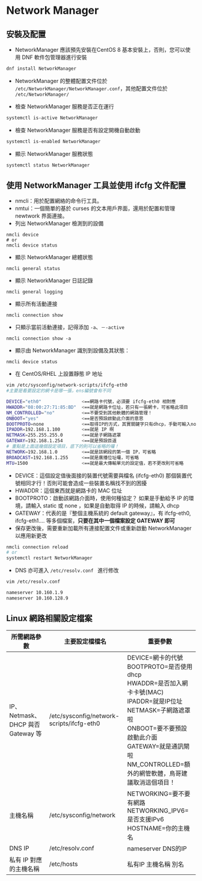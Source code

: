 # Network Manager

## 安裝及配置

- NetworkManager 應該預先安裝在CentOS 8 基本安裝上，否則，您可以使用 DNF 軟件包管理器進行安裝

```sh
dnf install NetworkManager
```

- NetworkManager 的整體配置文件位於 `/etc/NetworkManager/NetworkManager.conf`，其他配置文件位於 `/etc/NetworkManager/`

- 檢查 NetworkManager  服務是否正在運行

```sh
systemctl is-active NetworkManager
```

- 檢查 NetworkManager  服務是否有設定開機自動啟動

```sh
systemctl is-enabled NetworkManager
```

- 顯示 NetworkManager 服務狀態

```sh
systemctl status NetworkManager
```

## 使用 NetworkManager 工具並使用 ifcfg 文件配置

- nmcli：用於配置網絡的命令行工具。
- nmtui：一個簡單的基於 curses 的文本用戶界面，還用於配置和管理 newtwork 界面連接。
- 列出 NetworkManager 檢測到的設備

```
nmcli device
# or
nmcli device status
```

- 顯示 NetworkManager 總體狀態

```
nmcli general status
```

- 顯示 NetworkManager 日誌記錄

```
nmcli general logging
```

- 顯示所有活動連接

```
nmcli connection show
```

- 只顯示當前活動連接，記得添加 `-a`、`－-active`

```
nmcli connection show -a
```

- 顯示由 NetworkManager 識別到設備及其狀態：

```
nmcli device status
```

- 在 CentOS/RHEL 上設置靜態 IP 地址

```sh
vim /etc/sysconfig/network-scripts/ifcfg-eth0
#主要是看要設定的網卡是哪一張，ens編號會有不同
```

```sh
DEVICE="eth0"               <==網路卡代號，必須要 ifcfg-eth0 相對應
HWADDR="08:00:27:71:85:BD"  <==就是網路卡位址，若只有一張網卡，可省略此項目
NM_CONTROLLED="no"          <==不要受到其他軟體的網路管理！
ONBOOT="yes"                <==是否預設啟動此介面的意思
BOOTPROTO=none              <==取得IP的方式，其實關鍵字只有dhcp，手動可輸入none
IPADDR=192.168.1.100        <==就是 IP 啊
NETMASK=255.255.255.0       <==就是子網路遮罩
GATEWAY=192.168.1.254       <==就是預設匝道
# 重點是上面這幾個設定項目，底下的則可以省略的囉！
NETWORK=192.168.1.0         <==就是該網段的第一個 IP，可省略
BROADCAST=192.168.1.255     <==就是廣播位址囉，可省略
MTU=1500                    <==就是最大傳輸單元的設定值，若不更改則可省略
```
- DEVICE：這個設定值後面接的裝置代號需要與檔名 (ifcfg-eth0) 那個裝置代號相同才行！否則可能會造成一些裝置名稱找不到的困擾
- HWADDR：這個東西就是網路卡的 MAC 位址
- BOOTPROTO：啟動該網路介面時，使用何種協定？ 如果是手動給予 IP 的環境，請輸入 static 或 none ，如果是自動取得 IP 的時候，請輸入 dhcp
- GATEWAY：代表的是『整個主機系統的 default gateway』，有 ifcfg-eth0, ifcfg-eth1.... 等多個檔案，**只要在其中一個檔案設定 GATEWAY 即可**
- 保存更改後，需要重新加載所有連接配置文件或重新啟動 NetworkManager 以應用新更改

```sh
nmcli connection reload
# or
systemctl restart NetworkManager
```

- DNS 亦可進入 `/etc/resolv.conf ` 進行修改

```sh
vim /etc/resolv.conf

nameserver 10.160.1.9
nameserver 10.160.128.9
```

## Linux 網路相關設定檔案

| 所需網路參數                      | 主要設定檔檔名                              | 重要參數                                                                   |  
|----------------------------------|-------------------------------------------|----------------------------------------------------------------------------------------|
| IP、Netmask、DHCP 與否Gateway 等  | /etc/sysconfig/network-scripts/ifcfg-eth0 | DEVICE=網卡的代號<br>BOOTPROTO=是否使用 dhcp<br>HWADDR=是否加入網卡卡號(MAC)<br>IPADDR=就是IP位址<br>NETMASK=子網路遮罩啦<br>ONBOOT=要不要預設啟動此介面<br>GATEWAY=就是通訊閘啦<br>NM_CONTROLLED=額外的網管軟體，鳥哥建議取消這個項目！       | 
| 主機名稱                          | /etc/sysconfig/network                    | NETWORKING=要不要有網路<br>NETWORKING_IPV6=是否支援IPv6<br>HOSTNAME=你的主機名   | 
| DNS IP                           | /etc/resolv.conf                           | nameserver DNS的IP |
| 私有 IP 對應的主機名稱        	 | /etc/hosts                                | 私有IP 主機名稱 別名   |
